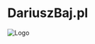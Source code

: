 # DariuszBaj.pl
![Logo](https://dev-to-uploads.s3.amazonaws.com/uploads/articles/th5xamgrr6se0x5ro4g6.png)
